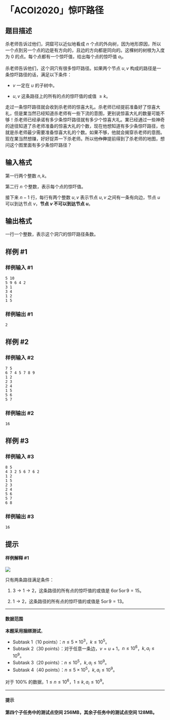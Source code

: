 # 「ACOI2020」惊吓路径

## 题目描述

杀老师告诉过他们，洞窟可以近似地看成 $n$ 个点的外向树，因为地形原因，所以一个点到另一个点的边是有方向的，且边的方向都是同向的。这棵树的树根为入度为 $0$ 的点。每个点都有一个惊吓值，给出每个点的惊吓值 $a_i$。

杀老师告诉他们，这个洞穴有很多惊吓路径。如果两个节点 $u,v$ 构成的路径是一条惊吓路径的话，满足以下条件：

- $v$ 一定在 $u$ 的子树中。

- $u, v$ 这条路径上的所有的点的惊吓值的或值 $\geq k$。

走过一条惊吓路径就会收到杀老师的惊喜大礼。杀老师已经提前准备好了惊喜大礼，但是業当然已经知道杀老师有一些下流的意图，更别说惊喜大礼的数量可能不够！杀老师已经承诺有多少条惊吓路径就有多少个惊喜大礼。業已经通过一些神奇的途径知道了杀老师准备的惊喜大礼的个数，现在他想知道有多少条惊吓路径，也就是杀老师最少需要准备惊喜大礼的个数。如果不够，他就会揭穿杀老师的意图。现在業当然想赚，好好捉弄一下杀老师。所以他~~作弊~~提前得到了杀老师的地图，想问这个图里面有多少条惊吓路径？

## 输入格式

第一行两个整数 $n,k$。

第二行 $n$ 个整数，表示每个点的惊吓值。

接下来 $n-1$ 行，每行有两个整数 $u,v$ 表示节点 $u,v$ 之间有一条有向边，节点 $u$ 可以到达节点 $v$，**节点 $v$ 不可以到达节点 $u$**。





## 输出格式

一行一个整数，表示这个洞穴的惊吓路径条数。

## 样例 #1

### 样例输入 #1
```
5 10
5 9 6 4 2
3 1
3 4
1 2
1 5
```

### 样例输出 #1

```
2
```

## 样例 #2

### 样例输入 #2
```
7 5
6 7 4 5 7 8 9
1 2
2 3
2 4
1 5
5 6
5 7
```

### 样例输出 #2

```
16
```

## 样例 #3

### 样例输入 #3
```
8 5
4 3 2 5 6 7 6 2
1 2
1 5
2 3
2 4
5 6
5 7
6 8
```

### 样例输出 #3

```
16
```

## 提示

#### 样例解释 #1

![](https://cdn.luogu.com.cn/upload/image_hosting/lqu4ejku.png)

只有两条路径满足条件：

1. $3\to 1\to 2$，这条路径的所有点的惊吓值的或值是 $6\operatorname{or}5\operatorname{or}9=15$。

2. $1 \to 2$，这条路径的所有点的惊吓值的或值是 $5\operatorname{or}9=13$。

------------
#### 数据范围 
**本题采用捆绑测试**。

- Subtask 1（10 points）：$n \leq 5 \times 10^3$，$k \leq 10^5$。    
- Subtask 2（30 points）：对于任意一条边，$v=u+1$，$n \leq 10^6$，$k,a_i \leq 10^9$。     
- Subtask 3（20 points）：$n \leq 10^5$，$k,a_i \leq 10^9$。    
- Subtask 4（40 points）：$n \leq 5 \times 10^5$，$k,a_i \leq 10^9$。

对于 $100\%$ 的数据，$1 \leq n \leq 10^6$，$1 \leq k,a_i \leq 10^9$。

------------
#### 提示
**第四个子任务中的测试点空间 256MB，其余子任务中的测试点空间 128MB。**
